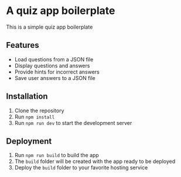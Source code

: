 # A quiz app boilerplate

This is a simple quiz app boilerplate

## Features

- Load questions from a JSON file
- Display questions and answers
- Provide hints for incorrect answers
- Save user answers to a JSON file

## Installation

1. Clone the repository
2. Run `npm install`
3. Run `npm run dev` to start the development server

## Deployment

1. Run `npm run build` to build the app
2. The `build` folder will be created with the app ready to be deployed
3. Deploy the `build` folder to your favorite hosting service
